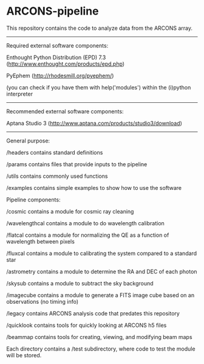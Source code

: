 ARCONS-pipeline
===============

This repository contains the code to analyze data from the ARCONS array.  

***

Required external software components:

Enthought Python Distribution (EPD) 7.3 (http://www.enthought.com/products/epd.php)
 
PyEphem (http://rhodesmill.org/pyephem/) 

(you can check if you have them with help('modules') within the (i)python interpreter 

***

Recommended external software components:

Aptana Studio 3 (http://www.aptana.com/products/studio3/download)

***

General purpose:

/headers contains standard definitions 

/params contains files that provide inputs to the pipeline 

/utils contains commonly used functions 

/examples contains simple examples to show how to use the software


Pipeline components:

/cosmic contains a module for cosmic ray cleaning

/wavelengthcal contains a module to do wavelength calibration 

/flatcal contains a module for normalizing the QE as a function of wavelength between pixels

/fluxcal contains a module to calibrating the system compared to a standard star

/astrometry contains a module to determine the RA and DEC of each photon

/skysub contains a module to subtract the sky background

/imagecube contains a module to generate a FITS image cube based on an observations (no timing info)

/legacy contains ARCONS analysis code that predates this repository

/quicklook contains tools for quickly looking at ARCONS h5 files

/beammap contains tools for creating, viewing, and modifying beam maps 

Each directory contains a /test subdirectory, where code to test the module will be stored.
